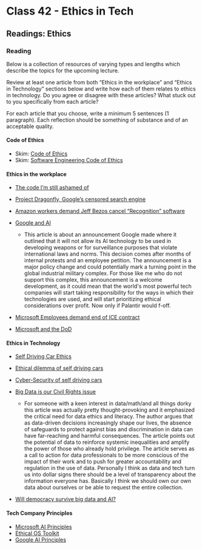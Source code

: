 # Class 42 - Ethics in Tech

## Readings: Ethics

### Reading

Below is a collection of resources of varying types and lengths which describe the topics for the upcoming lecture.

Review at least one article from both “Ethics in the workplace” and “Ethics in Technology” sections below and write how each of them relates to ethics in technology. Do you agree or disagree with these articles? What stuck out to you specifically from each article?

For each article that you choose, write a minimum 5 sentences (1 paragraph). Each reflection should be something of substance and of an acceptable quality.

#### Code of Ethics

- Skim: [Code of Ethics](https://www.acm.org/code-of-ethics)
- Skim: [Software Engineering Code of Ethics](https://ethics.acm.org/code-of-ethics/software-engineering-code/)

#### Ethics in the workplace

- [The code I’m still ashamed of](https://medium.freecodecamp.org/the-code-im-still-ashamed-of-e4c021dff55e)
- [Project Dragonfly, Google’s censored search engine](https://www.vox.com/2018/8/17/17704526/google-dragonfly-censored-search-engine-china)
- [Amazon workers demand Jeff Bezos cancel “Recognition” software](https://gizmodo.com/amazon-workers-demand-jeff-bezos-cancel-face-recognitio-1827037509)
- [Google and AI](https://gizmodo.com/in-reversal-google-says-its-ai-will-not-be-used-for-we-1826649327)
  - This article is about an announcement Google made where it outlined that it will not allow its AI technology to be used in developing weapons or for surveillance purposes that violate international laws and norms. This decision comes after months of internal protests and an employee petition. The announcement is a major policy change and could potentially mark a turning point in the global industrial military complex. For those like me who do not support this complex, this announcement is a welcome development, as it could mean that the world's most powerful tech companies will start taking responsibility for the ways in which their technologies are used, and will start prioritizing ethical considerations over profit. Now only if Palantir would f-off.

- [Microsoft Employees demand end of ICE contract](https://web.archive.org/web/20211124172013/https://www.nytimes.com/2018/06/19/technology/tech-companies-immigration-border.html)
- [Microsoft and the DoD](https://web.archive.org/web/20200616232735/https://www.businessinsider.com/microsoft-employees-protest-contract-us-army-hololens-2019-2)

#### Ethics in Technology

- [Self Driving Car Ethics](https://www.freep.com/story/money/cars/2017/11/21/self-driving-cars-ethics/804805001/)
- [Ethical dilemma of self driving cars](https://www.theglobeandmail.com/globe-drive/culture/technology/the-ethical-dilemmas-of-self-drivingcars/article37803470/)
- [Cyber-Security of self driving cars](https://phys.org/news/2017-02-cybersecurity-self-driving-cars.html)
- [Big Data is our Civil Rights issue](http://solveforinteresting.com/big-data-is-our-generations-civil-rights-issue-and-we-dont-know-it/)
  - For someone with a keen interest in data/math/and all things dorky this article was actually pretty thought-provoking and it emphasized the critical need for data ethics and literacy. The author argues that as data-driven decisions increasingly shape our lives, the absence of safeguards to protect against bias and discrimination in data can have far-reaching and harmful consequences. The article points out the potential of data to reinforce systemic inequalities and amplify the power of those who already hold privilege. The article serves as a call to action for data professionals to be more conscious of the impact of their work and to push for greater accountability and regulation in the use of data. Personally I think as data and tech turn us into dollar signs there should be a level of transparency about the information everyone has. Basically I think we should own our own data about ourselves or be able to request the entire collection.

- [Will democracy survive big data and AI?](https://www.scientificamerican.com/article/will-democracy-survive-big-data-and-artificial-intelligence/)

#### Tech Company Principles

- [Microsoft AI Principles](https://www.microsoft.com/en-us/AI/our-approach-to-ai)
- [Ethical OS Toolkit](https://ethicalos.org/)
- [Google AI Principles](https://www.blog.google/technology/ai/ai-principles/)
